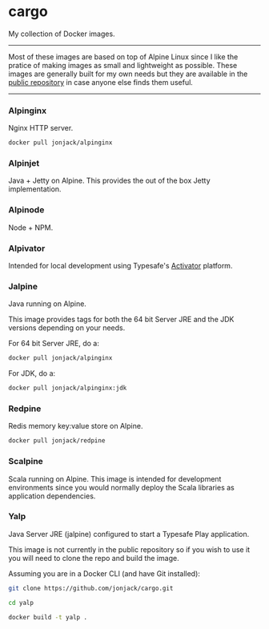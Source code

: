 # cargo

My collection of Docker images.

---

Most of these images are based on top of Alpine Linux since I like the pratice of making images as small and lightweight as possible. These images are generally built for my own needs but they are available in the [public repository](https://hub.docker.com/u/jonjack/) in case anyone else finds them useful. 

---

### Alpinginx

Nginx HTTP server.

```bash
docker pull jonjack/alpinginx
```

### Alpinjet

Java + Jetty on Alpine. This provides the out of the box Jetty implementation.


### Alpinode

Node + NPM.


### Alpivator

Intended for local development using Typesafe's [Activator](http://www.typesafe.com/activator/download) platform.


### Jalpine

Java running on Alpine.

This image provides tags for both the 64 bit Server JRE and the JDK versions depending on your needs.

For 64 bit Server JRE, do a:

```bash
docker pull jonjack/alpinginx
```

For JDK, do a:

```bash
docker pull jonjack/alpinginx:jdk
```

### Redpine

Redis memory key:value store on Alpine.

```bash
docker pull jonjack/redpine
```

### Scalpine

Scala running on Alpine. This image is intended for development environments since you would normally deploy the Scala libraries as application dependencies.


### Yalp

Java Server JRE (jalpine) configured to start a Typesafe Play application.

This image is not currently in the public repository so if you wish to use it you will need to clone the repo and build the image.

Assuming you are in a Docker CLI (and have Git installed):

```bash
git clone https://github.com/jonjack/cargo.git

cd yalp

docker build -t yalp .
```




